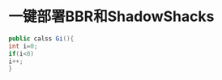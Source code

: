 # 一键部署BBR和ShadowShacks
```Java
public calss Gi(){
int i=0;
if(i<0)
i++;
}
```
<i class="icon-refresh"></i>
